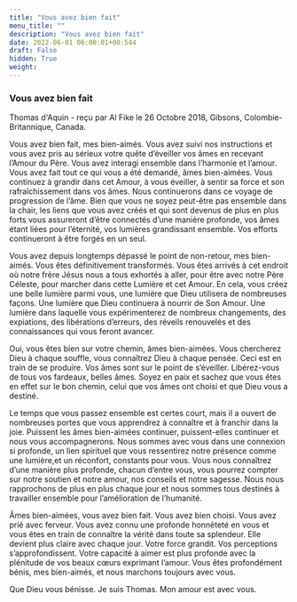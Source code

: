 ```yaml
---
title: "Vous avez bien fait"
menu_title: ""
description: "Vous avez bien fait"
date: 2022-06-01 06:00:01+00:544
draft: False
hidden: True
weight:
---
```

### Vous avez bien fait

Thomas d'Aquin - reçu par Al Fike le 26 Octobre 2018, Gibsons, Colombie-Britannique, Canada.

Vous avez bien fait, mes bien-aimés. Vous avez suivi nos instructions et vous avez pris au sérieux votre quête d’éveiller vos âmes en recevant l’Amour du Père. Vous avez interagi ensemble dans l’harmonie et l’amour. Vous avez fait tout ce qui vous a été demandé, âmes bien-aimées. Vous continuez à grandir dans cet Amour, à vous éveiller, à sentir sa force et son rafraîchissement dans vos âmes. Nous continuerons dans ce voyage de progression de l’âme. Bien que vous ne soyez peut-être pas ensemble dans la chair, les liens que vous avez créés et qui sont devenus de plus en plus forts vous assureront d’être connectés d’une manière profonde, vos âmes étant liées pour l’éternité, vos lumières grandissant ensemble. Vos efforts continueront à être forgés en un seul.

Vous avez depuis longtemps dépassé le point de non-retour, mes bien-aimés. Vous êtes définitivement transformés. Vous êtes arrivés à cet endroit où notre frère Jésus nous a tous exhortés à aller, pour être avec notre Père Céleste, pour marcher dans cette Lumière et cet Amour. En cela, vous créez une belle lumière parmi vous, une lumière que Dieu utilisera de nombreuses façons. Une lumière que Dieu continuera à nourrir de Son Amour. Une lumière dans laquelle vous expérimenterez de nombreux changements, des expiations, des libérations d’erreurs, des réveils renouvelés et des connaissances qui vous feront avancer.

Oui, vous êtes bien sur votre chemin, âmes bien-aimées. Vous chercherez Dieu à chaque souffle, vous connaîtrez Dieu à chaque pensée. Ceci est en train de se produire. Vos âmes sont sur le point de s’éveiller. Libérez-vous de tous vos fardeaux, belles âmes. Soyez en paix et sachez que vous êtes en effet sur le bon chemin, celui que vos âmes ont choisi et que Dieu vous a destiné.

Le temps que vous passez ensemble est certes court, mais il a ouvert de nombreuses portes que vous apprendrez à connaître et à franchir dans la joie. Puissent les âmes bien-aimées continuer, puissent-elles continuer et nous vous accompagnerons. Nous sommes avec vous dans une connexion si profonde, un lien spirituel que vous ressentirez notre présence comme une lumière,et un réconfort, constants pour vous. Vous nous connaîtrez d’une manière plus profonde, chacun d’entre vous, vous pourrez compter sur notre soutien et notre amour, nos conseils et notre sagesse. Nous nous rapprochons de plus en plus chaque jour et nous sommes tous destinés à travailler ensemble pour l’amélioration de l’humanité.

Âmes bien-aimées, vous avez bien fait. Vous avez bien choisi. Vous avez prié avec ferveur. Vous avez connu une profonde honnêteté en vous et vous êtes en train de connaître la vérité dans toute sa splendeur. Elle devient plus claire avec chaque jour. Votre force grandit. Vos perceptions s’approfondissent. Votre capacité à aimer est plus profonde avec la plénitude de vos beaux cœurs exprimant l’amour. Vous êtes profondément bénis, mes bien-aimés, et nous marchons toujours avec vous.

Que Dieu vous bénisse. Je suis Thomas. Mon amour est avec vous.
